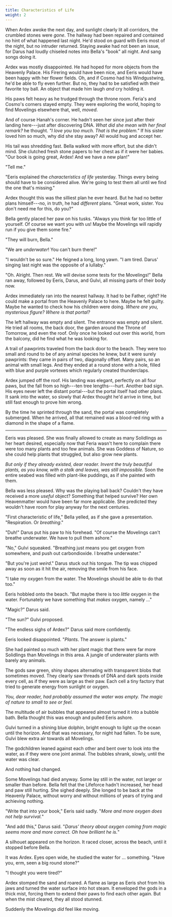 ```yaml
---
title: Characteristics of Life
weight: 2
---
```

When Ardex awoke the next day, and sunlight clearly lit all corridors, the crumbled stones were _gone_. The hallway had been repaired and contained no hint of what happened last night. He'd stood on guard with Eeris most of the night, but no intruder returned. Staying awake had not been an issue, for Darus had loudly chiseled notes into Bella's "book" all night. And sang songs doing it.

Ardex was mostly disappointed. He had hoped for more objects from the Heavenly Palace. His Firering would have been nice, and Eeris would have been happy with her flower fields. Oh, and if Cosmo had his Windgustwing, he'd be able to fly even further. But no, they had to be satisfied with their favorite toy ball. An object that made him laugh _and_ cry holding it.

His paws felt heavy as he trudged through the throne room. Feria's and Cosmo's corners stayed empty. They were exploring the world, hoping to find Movelings elsewhere that, well, _moved_.

And of course Hanah's corner. He hadn't seen her since just after their landing here---just after discovering DNA. _What did she mean with her final remark?_ he thought. _"I love you too much. That is the problem."_ If his sister loved him so much, why did she stay away? All would hug and accept her.

His tail was shredding fast. Bella walked with more effort, but she didn't mind. She clutched fresh stone papers to her chest as if it were her babies. "Our book is going great, Ardex! And we have a new plan!"

"Tell me."

"Eeris explained the _characteristics of life_ yesterday. Things every being should have to be considered alive. We're going to test them all until we find the one that's missing."

Ardex thought this was the silliest plan he ever heard. But he had no better plans himself---no, in truth, he had _different_ plans. "Great work, sister. You don't need me for this, do you?"

Bella gently placed her paw on his tusks. "Always you think far too little of yourself. Of course we want you with us! Maybe the Movelings will rapidly run if you give them some fire."

"They will burn, Bella."

"We are _underwater_! You can't burn there!"

"I wouldn't be so sure." He feigned a long, long yawn. "I am tired. Darus' singing last night was the opposite of a lullaby."

"Oh. Alright. Then rest. We will devise some tests for the Movelings!" Bella ran away, followed by Eeris, Darus, and Gulvi, all missing parts of their body now.

Ardex immediately ran into the nearest hallway. It had to be Father, right? He could make a portal from the Heavenly Palace to here. Maybe he felt guilty. Maybe he wanted to check how his children were doing. _Where are you, mysterious figure? Where is that portal?_

The left hallway was empty and silent. The entrance was empty and silent. He tried all rooms, the back door, the garden around the Throne of Tomorrow, and even the roof. Only once he looked out over this world, from the balcony, did he find what he was looking for.

A trail of pawprints traveled from the back door to the beach. They were too small and round to be of any animal species he knew, but it were surely pawprints: they came in pairs of two, diagonally offset. Many pairs, so an animal with small legs. And they ended at a round stone with a hole, filled with blue and purple vortexes which regularly created thunderclaps.

Ardex jumped off the roof. His landing was elegant, perfectly on all four paws, but the fall from so high---ten tree lengths---hurt. Another bad sign. His eyes never left the distant portal---but the portal itself had other plans. It sank into the water, so slowly that Ardex thought he'd arrive in time, but still fast enough to prove him wrong.

By the time he sprinted through the sand, the portal was completely submerged. When he arrived, all that remained was a blood-red ring with a diamond in the shape of a flame.

___

Eeris was pleased. She was finally allowed to create as many Solidlings as her heart desired, especially now that Feria wasn't here to complain there were too many plants and too few animals. She was Goddess of Nature, so she could help plants that struggled, but also grow new plants.

_But only if they already existed, dear reader. Invent the truly beautiful plants, as you know, with a stalk and leaves, was still impossible._ Soon the entire seabed was filled with plant-like puddings, as if she painted with them.

Bella was less pleased. Why was the playing ball back? Couldn't they have received a more _useful_ object? Something that helped survive? Her own Heavenmatter would have been far more applicable. She predicted they wouldn't have room for play anyway for the next centuries.

"First characteristic of life," Bella yelled, as if she gave a presentation. "Respiration. Or _breathing_."

"Duh!" Darus put his paw to his forehead. "Of course the Movelings can't breathe underwater. We have to pull them ashore."

"No," Gulvi squeaked. "Breathing just means you get oxygen from somewhere, and push out carbondioxide. I breathe underwater."

"But you're just _weird_." Darus stuck out his tongue. The tip was chipped away as soon as it hit the air, removing the smile from his face.

"I take my oxygen from the water. The Movelings should be able to do that too."

Eeris hobbled onto the beach. "But maybe there is too _little_ oxygen in the water. Fortunately we have something that _makes_ oxygen, namely ..."

"Magic?" Darus said.

"The sun?" Gulvi proposed.

"The endless sighs of Ardex?" Darus said more confidently.

Eeris looked disappointed. "_Plants_. The answer is plants."

She had painted so much with her plant magic that there were far more Solidlings than Movelings in this area. A jungle of underwater plants with barely any animals.

The gods saw green, shiny shapes alternating with transparent blobs that sometimes moved. They clearly saw threads of DNA and dark spots inside every cell, as if they were as large as their paw. Each cell a tiny factory that tried to generate energy from sunlight or oxygen.

_You, dear reader, had probably assumed the water was empty. The magic of nature to small to see or feel._

The multitude of air bubbles that appeared almost turned it into a bubble bath. Bella thought this was enough and pulled Eeris ashore.

Gulvi turned in a shining blue dolphin, bright enough to light up the ocean until the horizon. And that was necessary, for night had fallen. To be sure, Gulvi blew extra air towards all Movelings.

The godchildren leaned against each other and bent over to look into the water, as if they were one joint animal. The bubbles shrank, slowly, until the water was clear.

And nothing had changed.

Some Movelings had died anyway. Some lay still in the water, not larger or smaller than before. Bella felt that the Lifeforce hadn't increased, her head and paw still hurting. She sighed deeply. She longed to be back at the Heavenly Palace, without worry and without millions of years of trying and achieving nothing.

"Write that into your book," Eeris said sadly. "_More and more oxygen does not help survival._"

"And add this," Darus said. "_Darus' theory about oxygen coming from magic seems more and more correct. Oh how brilliant he is._"

A silhouet appeared on the horizon. It raced closer, across the beach, until it stopped before Bella.

It was Ardex. Eyes open wide, he studied the water for ... something. "Have you, erm, seen a big round stone?"

"I thought you were tired?"

Ardex stomped the sand and roared. A flame as large as Eeris shot from his jaws and turned the water surface into hot steam. It enveloped the gods in a thick mist, forcing them to extend their paws to find each other again. But when the mist cleared, they all stood stunned.

Suddenly the Movelings _did_ feel like moving.
